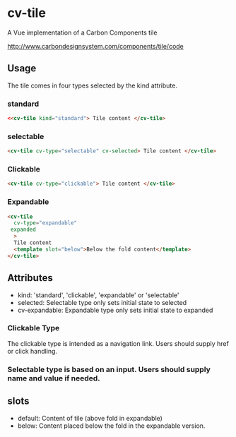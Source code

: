 # cv-tile

A Vue implementation of a Carbon Components tile

http://www.carbondesignsystem.com/components/tile/code

## Usage

The tile comes in four types selected by the kind attribute.

### standard

```html
<<cv-tile kind="standard"> Tile content </cv-tile>
```

### selectable

```html
<cv-tile cv-type="selectable" cv-selected> Tile content </cv-tile>
```

### Clickable

```html
<cv-tile cv-type="clickable"> Tile content </cv-tile>
```

### Expandable

```HTML
<cv-tile
  cv-type="expandable"
 expanded
  >
  Tile content
  <template slot="below">Below the fold content</template>
</cv-tile>
```

## Attributes

- kind: 'standard', 'clickable', 'expandable' or 'selectable'
- selected: Selectable type only sets initial state to selected
- cv-expandable: Expandable type only sets initial state to expanded

### Clickable Type

The clickable type is intended as a navigation link. Users should supply href or click handling.

### Selectable type is based on an input. Users should supply name and value if needed.

## slots

- default: Content of tile (above fold in expandable)
- below: Content placed below the fold in the expandable version.
